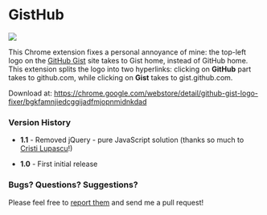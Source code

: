 # GistHub

![](http://i.imgur.com/2DriSix.png)

This Chrome extension fixes a personal annoyance of mine: the top-left logo on the [GitHub Gist](https://gist.github.com/) site takes to Gist home, instead of GitHub home.
This extension splits the logo into two hyperlinks: clicking on **GitHub** part takes to github.com, while clicking on **Gist** takes to gist.github.com.

Download at: https://chrome.google.com/webstore/detail/github-gist-logo-fixer/bgkfamnjiedcggijadfmjopnmidnkdad

### Version History

 * **1.1** - Removed jQuery - pure JavaScript solution (thanks so much to [Cristi Lupascu](https://github.com/clupascu)!)

 * **1.0** - First initial release

### Bugs? Questions? Suggestions?

Please feel free to [report them](../../issues) and send me a pull request!
